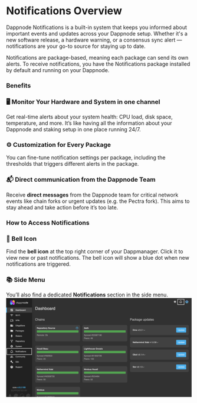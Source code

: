 # Notifications Overview

Dappnode Notifications is a built-in system that keeps you informed about important events and updates across your Dappnode setup. Whether it's a new software release, a hardware warning, or a consensus sync alert — notifications are your go-to source for staying up to date.

Notifications are package-based, meaning each package can send its own alerts. To receive notifications, you have the Notifications package installed by default and running on your Dappnode.

### Benefits

### 🖥️ Monitor Your Hardware and System in one channel

Get real-time alerts about your system health: CPU load, disk space, temperature, and more. 
It’s like having all the information about your Dappnode and staking setup in one place running 24/7.

### ⚙️ Customization for Every Package

You can fine-tune notification settings per package, including the thresholds that triggers different alerts in the package.  

### 📬 Direct communication from the Dappnode Team

Receive **direct messages** from the Dappnode team for critical network events like chain forks or urgent updates (e.g. the Pectra fork). This aims to stay ahead and take action before it’s too late.

### How to Access Notifications

### 🔔 Bell Icon

Find the **bell icon** at the top right corner of your Dappmanager. Click it to view new or past notifications. The bell icon will show a blue dot when new notifications are triggered.

### 📚 Side Menu

You’ll also find a dedicated **Notifications** section in the side menu.
![Notifications-access](/img/notifications_access.png)
